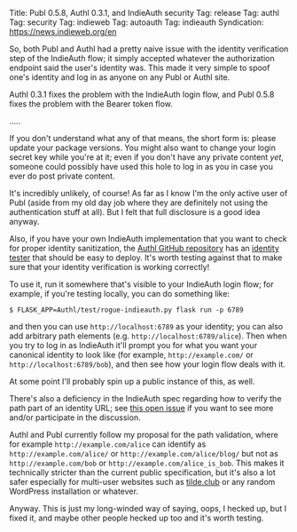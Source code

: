 Title: Publ 0.5.8, Authl 0.3.1, and IndieAuth security
Tag: release
Tag: authl
Tag: security
Tag: indieweb
Tag: autoauth
Tag: indieauth
Syndication: https://news.indieweb.org/en

So, both Publ and Authl had a pretty naive issue with the identity verification step of the IndieAuth flow; it simply accepted whatever the authorization endpoint said the user's identity was. This made it very simple to spoof one's identity and log in as anyone on any Publ or Authl site.

Authl 0.3.1 fixes the problem with the IndieAuth login flow, and Publ 0.5.8 fixes the problem with the Bearer token flow.

.....

If you don't understand what any of that means, the short form is: please update your package versions. You might also want to change your login secret key while you're at it; even if you don't have any private content *yet*, someone could possibly have used this hole to log in as you in case you ever do post private content.

It's incredibly unlikely, of course! As far as I know I'm the only active user of Publ (aside from my old day job where they are definitely not using the authentication stuff at all). But I felt that full disclosure is a good idea anyway.

Also, if you have your own IndieAuth implementation that you want to check for proper identity sanitization, the [Authl GitHub repository](https://github.com/PlaidWeb/Authl) has an [identity tester](https://github.com/PlaidWeb/Authl/blob/master/test/rogue_indieauth.py) that should be easy to deploy. It's worth testing against that to make sure that your identity verification is working correctly!

To use it, run it somewhere that's visible to your IndieAuth login flow; for example, if you're testing locally, you can do something like:

```bash-session
$ FLASK_APP=Authl/test/rogue-indieauth.py flask run -p 6789
```

and then you can use `http://localhost:6789` as your identity; you can also add arbitrary path elements (e.g. `http://localhost:6789/alice`). Then when you try to log in as IndieAuth it'll prompt you for what you want your canonical identity to look like (for example, `http://example.com/` or `http://localhost:6789/bob`), and then see how your login flow deals with it.

At some point I'll probably spin up a public instance of this, as well.

There's also a deficiency in the IndieAuth spec regarding how to verify the path part of an identity URL; see [this open issue](https://github.com/indieweb/indieauth/issues/35) if you want to see more and/or participate in the discussion.

Authl and Publ currently follow my proposal for the path validation, where for example `http://example.com/alice` can identify as `http://example.com/alice/` or `http://example.com/alice/blog/` but not as `http://example.com/bob` or `http://example.com/alice_is_bob`. This makes it technically stricter than the current public specification, but it's also a lot safer especially for multi-user websites such as [tilde.club](https://tilde.club) or any random WordPress installation or whatever.

Anyway. This is just my long-winded way of saying, oops, I hecked up, but I fixed it, and maybe other people hecked up too and it's worth testing.

